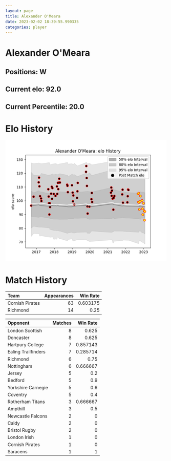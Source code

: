```yaml
---  
layout: page  
title: Alexander O'Meara  
date: 2023-02-02 18:39:55.990335  
categories: player  
---
```

# Alexander O'Meara

## Positions: W

## Current elo: 92.0

## Current Percentile: 20.0

# Elo History


![elo history](history_AlexanderO'Meara.png)
# Match History


| Team            |   Appearances |   Win Rate |
|:----------------|--------------:|-----------:|
| Cornish Pirates |            63 |   0.603175 |
| Richmond        |            14 |   0.25     |

| Opponent            |   Matches |   Win Rate |
|:--------------------|----------:|-----------:|
| London Scottish     |         8 |   0.625    |
| Doncaster           |         8 |   0.625    |
| Hartpury College    |         7 |   0.857143 |
| Ealing Trailfinders |         7 |   0.285714 |
| Richmond            |         6 |   0.75     |
| Nottingham          |         6 |   0.666667 |
| Jersey              |         5 |   0.2      |
| Bedford             |         5 |   0.9      |
| Yorkshire Carnegie  |         5 |   0.6      |
| Coventry            |         5 |   0.4      |
| Rotherham Titans    |         3 |   0.666667 |
| Ampthill            |         3 |   0.5      |
| Newcastle Falcons   |         2 |   0        |
| Caldy               |         2 |   0        |
| Bristol Rugby       |         2 |   0        |
| London Irish        |         1 |   0        |
| Cornish Pirates     |         1 |   0        |
| Saracens            |         1 |   1        |